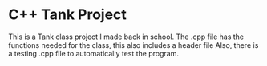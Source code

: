 # C++ Tank Project
This is a Tank class project I made back in school.
The .cpp file has the functions needed for the class, this also includes a header file
Also, there is a testing .cpp file to automatically test the program.
